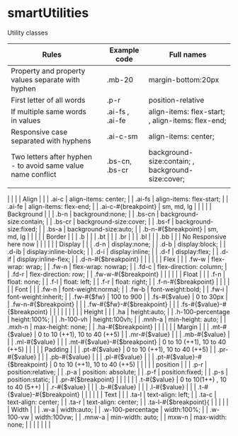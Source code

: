 # smartUtilities
Utility classes 



| Rules                                                        |                               | Example code    | Full names                                        |
|--------------------------------------------------------------|-------------------------------|-----------------|---------------------------------------------------|
| Property and property values separate with hyphen            |                               | .mb-20          | margin-bottom:20px                                |
| First letter of all words                                    |                               | .p-r            | position-relative                                 |
| If multiple same words in values                             |                               | .ai-fs , .ai-fe | align-items: flex-start; , align-items: flex-end; |
| Responsive case separated with hyphens                       |                               | .ai-c-sm        | align-items: center;                              |
| Two letters after hyphen - to avoid same value name conflict |                               | .bs-cn, .bs-cr  | background-size:contain; , background-size:cover; |
|                                                              |                                                                                 |


|                                                              |                                                                                 |
| Align                                                        |                                                                                 |
| .ai-c                                                        | align-items: center;                                                            |
| .ai-fs                                                       | align-items: flex-start;                                                        |
| .ai-fe                                                       | align-items: flex-end;                                                          |
| .ai-c-#{breakpoint}                                          | sm, md, lg                                                                      |
|                                                              |                                                                                 |
| Background                                                   |                                                                                 |
| .b-n                                                         | background:none;                                                                |
| .bs-cn                                                       | background-size:contain;                                                        |
| .bs-cr                                                       | background-size:cover;                                                          |
| .bs-f                                                        | background-size:fixed;                                                          |
| .bs-a                                                        | background-size:auto;                                                           |
| .b-n-#{$breakpoint}                                          | sm, md, lg                                                                      |
|                                                              |                                                                                 |
| Border                                                       |                                                                                 |
| .b                                                           |                                                                                 |
| .bt                                                          |                                                                                 |
| .br                                                          |                                                                                 |
| .bl                                                          |                                                                                 |
| .bb                                                          |                                                                                 |
| No Responsive here now                                       |                                                                                 |
|                                                              |                                                                                 |
| Display                                                      |                                                                                 |
| .d-n                                                         | display:none;                                                                   |
| .d-b                                                         | display:block;                                                                  |
| .d-ib                                                        | display:inline-block;                                                           |
| .d-i                                                         | display:inline;                                                                 |
| .d-f                                                         | display:flex;                                                                   |
| .d-if                                                        | display:inline-flex;                                                            |
| .d-n-#{$breakpoint}                                          |                                                                                 |
|                                                              |                                                                                 |
| Flex                                                         |                                                                                 |
| .fw-w                                                        | flex-wrap: wrap;                                                                |
| .fw-n                                                        | flex-wrap: nowrap;                                                              |
| .fd-c                                                        | flex-direction: column;                                                         |
| .fd-r                                                        | flex-direction: row;                                                            |
| .fw-w-#{$breakpoint}                                         |                                                                                 |
|                                                              |                                                                                 |
| Float                                                        |                                                                                 |
| .f-n                                                         | float: none;                                                                    |
| .f-l                                                         | float: left;                                                                    |
| .f-r                                                         | float: right;                                                                   |
| .f-n-#{$breakpoint}                                          |                                                                                 |
|                                                              |                                                                                 |
| Font                                                         |                                                                                 |
| .fw-n                                                        | font-weight:normal;                                                             |
| .fw-b                                                        | font-weight:bold;                                                               |
| .fw-i                                                        | font-weight:inherit;                                                            |
| .fw-#{$fw}                                                   | 100 to 900                                                                      |
| .fs-#{$value}                                                | 0 to 30px                                                                       |
| .fw-n-#{$breakpoint}                                         |                                                                                 |
| .fw-#{$fw}-#{$breakpoint}                                    |                                                                                 |
| .fs-#{$value}-#{$breakpoint}                                 |                                                                                 |
|                                                              |                                                                                 |
|                                                              |                                                                                 |
| Height                                                       |                                                                                 |
| .ha                                                          | height:auto;                                                                    |
| .h-100-percentage                                            | height:100%;                                                                    |
| .h-100-vh                                                    | height:100vh;                                                                   |
| .mnh-a                                                       | min-height: auto;                                                               |
| .mxh-n                                                       | max-height: none;                                                               |
| .ha-#{$breakpoint}                                           |                                                                                 |
|                                                              |                                                                                 |
| Margin                                                       |                                                                                 |
| .mt-#{$value}                                                | 0 to 10 (++1), 10 to 40 (++5)                                                   |
| .mr-#{$value}                                                |                                                                                 |
| .mb-#{$value}                                                |                                                                                 |
| .ml-#{$value}                                                |                                                                                 |
| .mt-#{$value}-#{$breakpoint}                                 | 0 to 10 (++1), 10 to 40 (++5)                                                   |
|                                                              |                                                                                 |
| Padding                                                      |                                                                                 |
| .pt-#{$value}                                                | 0 to 10 (++1), 10 to 40 (++5)                                                   |
| .pr-#{$value}                                                |                                                                                 |
| .pb-#{$value}                                                |                                                                                 |
| .pl-#{$value}                                                |                                                                                 |
| .pt-#{$value}-#{$breakpoint}                                 | 0 to 10 (++1), 10 to 40 (++5)                                                   |
|                                                              |                                                                                 |
| position                                                     |                                                                                 |
| .p-r                                                         | position:relative;                                                              |
| .p-a                                                         | position: absolute;                                                             |
| .p-f                                                         | position:fixed;                                                                 |
| .p-s                                                         | position:static;                                                                |
| .pr-#{$breakpoint}                                           |                                                                                 |
|                                                              |                                                                                 |
| .t-#{$value}                                                 | 0 to 10(1++) , 10 to 40 (5++)                                                   |
| .r-#{$value}                                                 |                                                                                 |
| .b-#{$value}                                                 |                                                                                 |
| .l-#{$value}                                                 |                                                                                 |
| .t-#{$value}-#{$breakpoint}                                  |                                                                                 |
|                                                              |                                                                                 |
| Text                                                         |                                                                                 |
| .ta-l                                                        | text-align: left;                                                               |
| .ta-c                                                        | text-align: center;                                                             |
| .ta-r                                                        | text-align: center;                                                             |
| .ta-l-#{$breakpoint}{                                        |                                                                                 |
|                                                              |                                                                                 |
| Width                                                        |                                                                                 |
| .w-a                                                         | width:auto;                                                                     |
| .w-100-percentage                                            | width:100%;                                                                     |
| .w-100-vw                                                    | width:100vw;                                                                    |
| .mnw-a                                                       | min-width: auto;                                                                |
| mxw-n                                                        | max-width: none;                                                                |
|                                                              |                                                                                 |
|                                                              |                                                                                 |
 